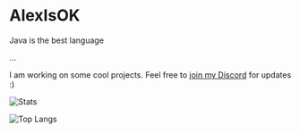 # AlexIsOK

Java is the best language

...

I am working on some cool projects.  Feel free to [join my Discord](https://discord.alexisok.dev) for updates :)


![Stats](https://github-readme-stats.vercel.app/api?username=alexisok&theme=midnight-purple&show_icons=true)

![Top Langs](https://github-readme-stats.vercel.app/api/top-langs/?username=alexisok&theme=midnight-purple&hide=html,css&layout=compact)

<!--![willianrod's wakatime stats](https://github-readme-stats.vercel.app/api/wakatime?username=alexisok&theme=midnight-purple)-->
